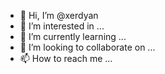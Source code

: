 - 👋 Hi, I’m @xerdyan
- 👀 I’m interested in ...
- 🌱 I’m currently learning ...
- 💞️ I’m looking to collaborate on ...
- 📫 How to reach me ...

<!---
xerdyan/xerdyan is a ✨ special ✨ repository because its `README.md` (this file) appears on your GitHub profile.
You can click the Preview link to take a look at your changes.
--->
